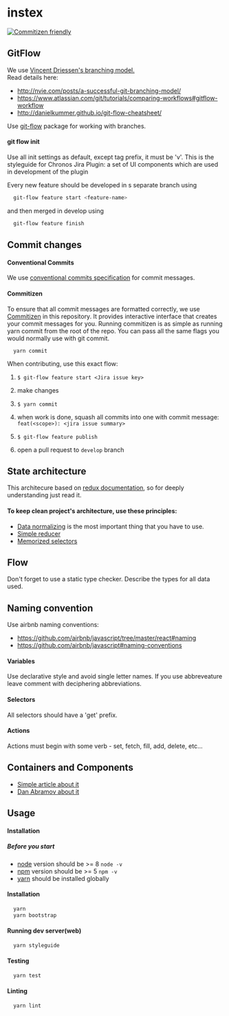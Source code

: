 # instex
[![Commitizen friendly](https://img.shields.io/badge/commitizen-friendly-brightgreen.svg)](http://commitizen.github.io/cz-cli/)


## GitFlow
We use [Vincent Driessen's branching model.](http://nvie.com/posts/a-successful-git-branching-model/)  
Read details here:  
- http://nvie.com/posts/a-successful-git-branching-model/  
- https://www.atlassian.com/git/tutorials/comparing-workflows#gitflow-workflow  
- http://danielkummer.github.io/git-flow-cheatsheet/  

Use [git-flow](https://github.com/petervanderdoes/gitflow-avh) package for working with branches.

#### git flow init
Use all init settings as default, except tag prefix, it must be 'v'.
This is the styleguide for Chronos Jira Plugin: a set of UI components which are
used in development of the plugin

Every new feature should be developed in s separate branch using

```sh
  git-flow feature start <feature-name>
```

and then merged in develop using

```sh
  git-flow feature finish
```

## Commit changes

#### Conventional Commits
We use [conventional commits specification](https://conventionalcommits.org/) for commit messages.

#### Commitizen
To ensure that all commit messages are formatted correctly, we use [Commitizen](http://commitizen.github.io/cz-cli/) in this repository.
It provides interactive interface that creates your commit messages for you.
Running commitizen is as simple as running yarn commit from the root of the repo.
You can pass all the same flags you would normally use with git commit.

```
  yarn commit
```

When contributing, use this exact flow:

  1. `$ git-flow feature start <Jira issue key>`

  2. make changes

  3. `$ yarn commit`

  4. when work is done, squash all commits into one with commit message: `feat(<scope>): <jira issue summary>`

  5. `$ git-flow feature publish`

  6. open a pull request to `develop` branch

## State architecture
This architecure based on [redux documentation](http://redux.js.org/), so for deeply understanding just read it.

#### To keep clean project's architecture, use these principles:
* [Data normalizing](http://redux.js.org/docs/recipes/reducers/NormalizingStateShape.html) is the most important thing that you have to use.
* [Simple reducer](http://redux.js.org/docs/recipes/reducers/UpdatingNormalizedData.html) 
* [Memorized selectors](https://github.com/reactjs/reselect)

## Flow
Don't forget to use a static type checker. Describe the types for all data used.

## Naming convention
Use airbnb naming conventions:  
- https://github.com/airbnb/javascript/tree/master/react#naming  
- https://github.com/airbnb/javascript#naming-conventions
#### Variables
Use declarative style and avoid single letter names.
If you use abbreveature leave comment with deciphering abbreviations.
#### Selectors
All selectors should have a 'get' prefix.
#### Actions
Actions must begin with some verb - set, fetch, fill, add, delete, etc...

## Containers and Components
* [Simple article about it](https://medium.com/@learnreact/container-components-c0e67432e005)
* [Dan Abramov about it](https://medium.com/@dan_abramov/smart-and-dumb-components-7ca2f9a7c7d0)

## Usage

#### Installation

##### Before you start
  + [node](https://nodejs.org/) version should be >= 8 `node -v`
  + [npm](https://www.npmjs.com/) version should be >= 5 `npm -v`
  + [yarn](https://yarnpkg.com/) should be installed globally

#### Installation

```js
  yarn
  yarn bootstrap
```

#### Running dev server(web)

```js
  yarn styleguide
```

#### Testing

```js
  yarn test
```

#### Linting

```js
  yarn lint
```
